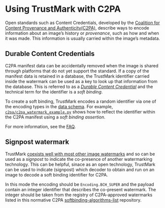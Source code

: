 # Using TrustMark with C2PA

Open standards such as Content Credentials, developed by the [Coalition for Content Provenance and Authenticity(C2PA)](https://c2pa.org/), describe ways to encode information about an image’s history or _provenance_, such as how and when it was made. This information is usually carried within the image’s metadata.

## Durable Content Credentials

C2PA manifest data can be accidentally removed when the image is shared through platforms that do not yet support the standard. If a copy of the manifest data is retained in a database, the TrustMark identifier carried inside the watermark can be used as a key to look up that information from the database. This is referred to as a [_Durable Content Credential_](https://contentauthenticity.org/blog/durable-content-credentials) and the technical term for the identifier is a _soft binding_.

To create a soft binding, TrustMark encodes a random identifier via one of the encoding types in the [data schema](../README.md#data-schema).  For example, [`c2pa/c2pa_watermark_example.py`](https://github.com/adobe/trustmark/blob/main/c2pa/c2pa_watermark_example.py) shows how to reflect the identifier within the C2PA manifest using a _soft binding assertion_.

For more information, see the [FAQ](../FAQ.md#how-does-trustmark-align-with-provenance-standards-such-as-the-c2pa).

## Signpost watermark

TrustMark [coexists well with most other image watermarks](https://arxiv.org/abs/2501.17356) and so can be used as a _signpost_ to indicate the co-presence of another watermarking technology.  This can be helpful, sinace as an open technology, TrustMark can be used to indicate (signpost) which decoder to obtain and run on an image to decode a soft binding identifier for C2PA.

In this mode the encoding should be `Encoding.BCH_SUPER` and the payload contain an integer identifier that describes the co-present watermark.  The integer should be taken from the registry of C2PA-approved watermarks listed in this normative C2PA [softbinding-algorithms-list](https://github.com/c2pa-org/softbinding-algorithms-list) repository.
